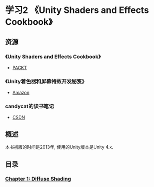 # 学习2 《Unity Shaders and Effects Cookbook》
## 资源
### 《Unity Shaders and Effects Cookbook》
* [PACKT](https://www.packtpub.com/game-development/unity-shaders-and-effects-cookbook)
### 《Unity着色器和屏幕特效开发秘笈》
* [Amazon](https://www.amazon.com/Unity%20Shaders%20and%20Effects%20Cookbook/dp/B01MS22SRR)
### candycat的读书笔记
* [CSDN](https://blog.csdn.net/candycat1992/column/info/unity-shaders)
## 概述
本书初版的时间是2013年, 使用的Unity版本是Unity 4.x.
## 目录
### [Chapter 1: Diffuse Shading](Assets/Chapter001/README.md)
